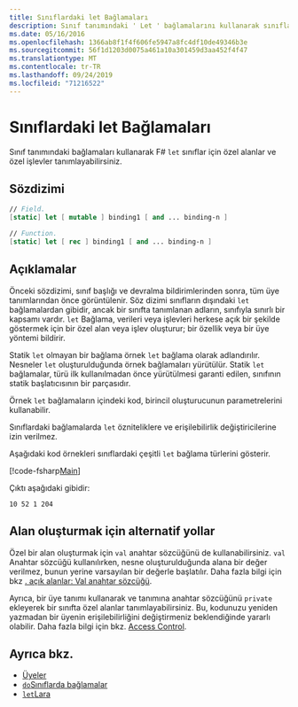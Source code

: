 ```yaml
---
title: Sınıflardaki let Bağlamaları
description: Sınıf tanımındaki ' Let ' bağlamalarını kullanarak sınıflar için F# özel alanları ve özel işlevleri tanımlamayı öğrenin.
ms.date: 05/16/2016
ms.openlocfilehash: 1366ab8f1f4f606fe5947a8fc4df10de49346b3e
ms.sourcegitcommit: 56f1d1203d0075a461a10a301459d3aa452f4f47
ms.translationtype: MT
ms.contentlocale: tr-TR
ms.lasthandoff: 09/24/2019
ms.locfileid: "71216522"
---
```

# <a name="let-bindings-in-classes"></a>Sınıflardaki let Bağlamaları

Sınıf tanımındaki bağlamaları kullanarak F# `let` sınıflar için özel alanlar ve özel işlevler tanımlayabilirsiniz.

## <a name="syntax"></a>Sözdizimi

```fsharp
// Field.
[static] let [ mutable ] binding1 [ and ... binding-n ]

// Function.
[static] let [ rec ] binding1 [ and ... binding-n ]
```

## <a name="remarks"></a>Açıklamalar

Önceki sözdizimi, sınıf başlığı ve devralma bildirimlerinden sonra, tüm üye tanımlarından önce görüntülenir. Söz dizimi sınıfların dışındaki `let` bağlamalardan gibidir, ancak bir sınıfta tanımlanan adların, sınıfıyla sınırlı bir kapsamı vardır. `let` Bağlama, verileri veya işlevleri herkese açık bir şekilde göstermek için bir özel alan veya işlev oluşturur; bir özellik veya bir üye yöntemi bildirir.

Statik `let` olmayan bir bağlama örnek `let` bağlama olarak adlandırılır. Nesneler `let` oluşturulduğunda örnek bağlamaları yürütülür. Statik `let` bağlamalar, türü ilk kullanılmadan önce yürütülmesi garanti edilen, sınıfının statik başlatıcısının bir parçasıdır.

Örnek `let` bağlamaların içindeki kod, birincil oluşturucunun parametrelerini kullanabilir.

Sınıflardaki bağlamalarda `let` özniteliklere ve erişilebilirlik değiştiricilerine izin verilmez.

Aşağıdaki kod örnekleri sınıflardaki çeşitli `let` bağlama türlerini gösterir.

[!code-fsharp[Main](~/samples/snippets/fsharp/lang-ref-1/snippet3001.fs)]

Çıktı aşağıdaki gibidir:

```console
10 52 1 204
```

## <a name="alternative-ways-to-create-fields"></a>Alan oluşturmak için alternatif yollar

Özel bir alan oluşturmak için `val` anahtar sözcüğünü de kullanabilirsiniz. `val` Anahtar sözcüğü kullanılırken, nesne oluşturulduğunda alana bir değer verilmez, bunun yerine varsayılan bir değerle başlatılır. Daha fazla bilgi için bkz [. açık alanlar: Val anahtar sözcüğü](explicit-fields-the-val-keyword.md).

Ayrıca, bir üye tanımı kullanarak ve tanımına anahtar sözcüğünü `private` ekleyerek bir sınıfta özel alanlar tanımlayabilirsiniz. Bu, kodunuzu yeniden yazmadan bir üyenin erişilebilirliğini değiştirmeniz beklendiğinde yararlı olabilir. Daha fazla bilgi için bkz. [Access Control](../access-control.md).

## <a name="see-also"></a>Ayrıca bkz.

- [Üyeler](index.md)
- [`do`Sınıflarda bağlamalar](do-bindings-in-classes.md)
- [`let`Lara](../functions/let-bindings.md)
